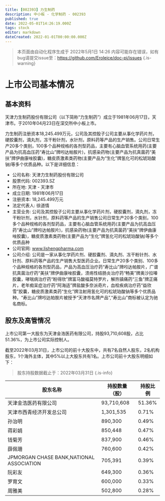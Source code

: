 ```yaml
---
title: [002393] 力生制药
description: 中小板 - 化学制药 - 002393
published: true
date: 2022-05-01T14:26:19.000Z
tags: stock
editor: markdown
dateCreated: 2022-01-01T00:00:00.000Z
---
```


> 本页面由自动化程序生成于 2022年5月1日 14:26
> 内容可能存在错误，如有bug请提交issue至：https://github.com/Eroleice/doc-pi/issues
{.is-warning}

# 上市公司基本情况

## 基本资料

天津力生制药股份有限公司（以下简称“力生制药”）成立于1981年06月17日，天津市。于2010年04月23日在深交所中小板上市。

力生制药注册资本18,245.499万元，公司及其控股子公司主要从事化学药片剂，硬胶囊剂，滴丸剂，冻干粉针剂，水针剂，原料药等产品的生产销售。公司日常生产20多个类别，100多个品种规格的各剂型药品，主要有心脑血管系统用药(主要产品为抗高血压药“寿比山”牌吲达帕胺片)，抗感染药物(主要产品为抗真菌药“美扶”牌伊曲康唑胶囊)，糖皮质激素类药物(主要产品为“生化”牌氢化可的松琥珀酸钠)等多个优质品种。以下是详细信息：

- 公司名称: 天津力生制药股份有限公司
- 股票代码: 002393.SZ
- 所在地: 天津 - 天津市
- 成立日期: 1981年06月17日
- 注册资本: 18,245.499万元
- 法定代表人: 徐道情
- 主营业务: 公司及其控股子公司主要从事化学药片剂，硬胶囊剂，滴丸剂，冻干粉针剂，水针剂，原料药等产品的生产销售公司日常生产20多个类别，100多个品种规格的各剂型药品，主要有心脑血管系统用药(主要产品为抗高血压药“寿比山”牌吲达帕胺片)，抗感染药物(主要产品为抗真菌药“美扶”牌伊曲康唑胶囊)，糖皮质激素类药物(主要产品为“生化”牌氢化可的松琥珀酸钠)等多个优质品种
- 公司官网: www.lishengpharma.com
- 公司介绍: 公司是一家从事化学药片剂、硬胶囊剂、滴丸剂、冻干粉针剂、水针剂、原料药等产品的生产销售大型医药企业。日常生产20多个类别、100多个品种规格的各剂型药品，产品为高血压治疗药“寿比山”牌吲达帕胺片，广谱抗真菌治疗药“美扶”牌伊曲康唑胶囊，溃疡性结肠炎治疗药“畅美”牌奥沙拉嗪胶囊，哮喘病治疗药“盼得欣”牌富马酸福莫特罗片，解热镇痛药“三鱼”牌正痛片，老年痴呆症治疗药“阿海适”牌盐酸多奈派奇片，血栓疾病治疗药“益欣雪”胶囊，糖皮质激素类药“生化”牌注射用氢化可的松琥珀酸钠等多个优质品种。“寿比山”牌吲达帕胺片被授予“天津市名牌产品”,“寿比山”商标被认定为驰名商标。


## 股东及高管情况

上市公司第一大股东为天津金浩医药有限公司，持股93,710,608股，占比51.36%，为上市公司实际控制人。

截至2022年03月31日，上市公司的前十大股东中，共有7名自然人股东，2名机构股东，1个海外主体，其中5%以上大股东共有1名。上市公司前十大股东明细如下：

> 股东持股数据截止于：2022年03月31日
{.is-info}

| 股东名称 | 持股数量（股） | 持股比例 |
| --- | --- | --- |
| 天津金浩医药有限公司 | 93,710,608 | 51.36% |
| 天津市西青经济开发总公司 | 1,301,535 | 0.71% |
| 孙治明 | 890,300 | 0.49% |
| 蒋彩娟 | 850,448 | 0.47% |
| 钱菊芳 | 837,900 | 0.46% |
| 薛佩珊 | 760,600 | 0.42% |
| JPMORGAN CHASE BANK,NATIONAL ASSOCIATION | 705,391 | 0.39% |
| 阮彩友 | 649,300 | 0.36% |
| 罗育文 | 600,000 | 0.33% |
| 周雅美 | 502,800 | 0.28% |




